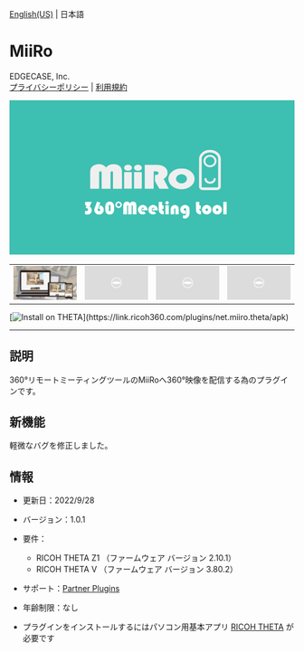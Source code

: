 [English(US)](README.md) | 日本語

# MiiRo
EDGECASE, Inc.  
[プライバシーポリシー](../../README.ja.md#%E3%83%97%E3%83%A9%E3%82%A4%E3%83%90%E3%82%B7%E3%83%BC%E3%83%9D%E3%83%AA%E3%82%B7%E3%83%BC) | [利用規約](../../README.ja.md#%E5%88%A9%E7%94%A8%E8%A6%8F%E7%B4%84)

<div align="center">
 <img src="1.png">
 <table>
  <tr>
   <td><img src="2.png"></td>
   <td><img src="../../resources/common/img/noimg.png"></td>
   <td><img src="../../resources/common/img/noimg.png"></td>
   <td><img src="../../resources/common/img/noimg.png"></td>
  </tr>
 </table>
</div>

[![Install on THETA](https://assets.ricoh360.com/image/upload/v1/front/theta/install-button.svg?)](https://link.ricoh360.com/plugins/net.miiro.theta/apk)

***

## 説明
360°リモートミーティングツールのMiiRoへ360°映像を配信する為のプラグインです。

## 新機能
軽微なバグを修正しました。

## 情報
  * 更新日：2022/9/28
  * バージョン：1.0.1
  * 要件：
    * RICOH THETA Z1 （ファームウェア バージョン 2.10.1）
    * RICOH THETA V （ファームウェア バージョン 3.80.2）
  * サポート：[Partner Plugins](https://www.edgecase.jp/products/miiro/plug-in_en)
  * 年齢制限：なし

* プラグインをインストールするにはパソコン用基本アプリ [RICOH THETA](https://theta360.com/ja/about/application/pc.html#app-detail-01) が必要です
